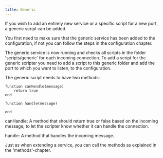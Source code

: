 ```yaml
---
title: Generic
---
```


If you wish to add an entirely new service or a specific script for a new port, a generic script can be added.

You first need to make sure that the generic service has been added to the configuration, if not you can 
follow the steps in the configuration chapter.

The generic service is now running and checks all scripts in the folder 'scripts/generic' for each incoming connection.
To add a script for the generic scripter you need to add a script to this generic folder and add the port to
which you want to listen, to the configuration.

The generic script needs to have two methods:

```
function canHandle(message)
    return true
end

function handle(message)

end
```

canHandle: A method that should return true or false based on the incoming message, to let 
the scripter know whether it can handle the connection.

handle: A method that handles the incoming message. 

Just as when extending a service, you can call the methods as explained in the 'methods'-chapter.